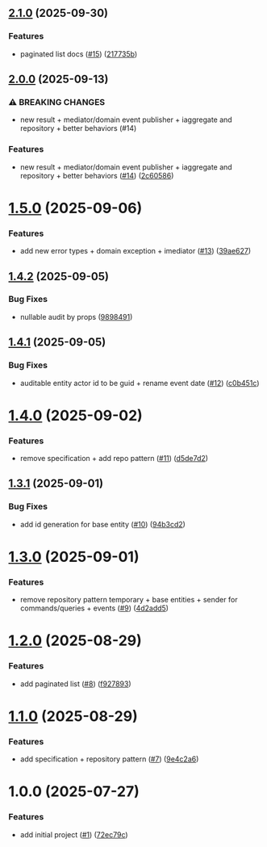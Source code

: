 ## [2.1.0](https://github.com/gabbium/dotnet-cleanarch/compare/v2.0.0...v2.1.0) (2025-09-30)

### Features

* paginated list docs ([#15](https://github.com/gabbium/dotnet-cleanarch/issues/15)) ([217735b](https://github.com/gabbium/dotnet-cleanarch/commit/217735bc242ac4cc8c33ccbac0f487510ac36d3e))

## [2.0.0](https://github.com/gabbium/dotnet-cleanarch/compare/v1.5.0...v2.0.0) (2025-09-13)

### ⚠ BREAKING CHANGES

* new result + mediator/domain event publisher + iaggregate and repository + better behaviors (#14)

### Features

* new result + mediator/domain event publisher + iaggregate and repository + better behaviors ([#14](https://github.com/gabbium/dotnet-cleanarch/issues/14)) ([2c60586](https://github.com/gabbium/dotnet-cleanarch/commit/2c605866bb6ab7237ac8827b6f2e871c0fb8d2d1))

# [1.5.0](https://github.com/gabbium/dotnet-cleanarch/compare/v1.4.2...v1.5.0) (2025-09-06)


### Features

* add new error types + domain exception + imediator ([#13](https://github.com/gabbium/dotnet-cleanarch/issues/13)) ([39ae627](https://github.com/gabbium/dotnet-cleanarch/commit/39ae6274b98015992888a09bf4d0d4afbc30ec4f))

## [1.4.2](https://github.com/gabbium/dotnet-cleanarch/compare/v1.4.1...v1.4.2) (2025-09-05)


### Bug Fixes

* nullable audit by props ([9898491](https://github.com/gabbium/dotnet-cleanarch/commit/98984918d3579f2cf3dc7a5b36d362abc6314bde))

## [1.4.1](https://github.com/gabbium/dotnet-cleanarch/compare/v1.4.0...v1.4.1) (2025-09-05)


### Bug Fixes

* auditable entity actor id to be guid + rename event date ([#12](https://github.com/gabbium/dotnet-cleanarch/issues/12)) ([c0b451c](https://github.com/gabbium/dotnet-cleanarch/commit/c0b451c91e1efdf5ecd0e68fc86891af2aa706de))

# [1.4.0](https://github.com/gabbium/dotnet-cleanarch/compare/v1.3.1...v1.4.0) (2025-09-02)


### Features

* remove specification + add repo pattern ([#11](https://github.com/gabbium/dotnet-cleanarch/issues/11)) ([d5de7d2](https://github.com/gabbium/dotnet-cleanarch/commit/d5de7d291761e2e62deb1b10325f2071739c233d))

## [1.3.1](https://github.com/gabbium/dotnet-cleanarch/compare/v1.3.0...v1.3.1) (2025-09-01)


### Bug Fixes

* add id generation for base entity ([#10](https://github.com/gabbium/dotnet-cleanarch/issues/10)) ([94b3cd2](https://github.com/gabbium/dotnet-cleanarch/commit/94b3cd2b5955ce9c4afbf7a9b4ee70df903e9d6d))

# [1.3.0](https://github.com/gabbium/dotnet-cleanarch/compare/v1.2.0...v1.3.0) (2025-09-01)


### Features

* remove repository pattern temporary + base entities + sender for commands/queries + events ([#9](https://github.com/gabbium/dotnet-cleanarch/issues/9)) ([4d2add5](https://github.com/gabbium/dotnet-cleanarch/commit/4d2add59274b48b0e5183469a450ea4c9eb0fa8b))

# [1.2.0](https://github.com/gabbium/dotnet-cleanarch/compare/v1.1.0...v1.2.0) (2025-08-29)


### Features

* add paginated list ([#8](https://github.com/gabbium/dotnet-cleanarch/issues/8)) ([f927893](https://github.com/gabbium/dotnet-cleanarch/commit/f927893bb81d8aa1cc7f489825c55dbc430915e8))

# [1.1.0](https://github.com/gabbium/dotnet-cleanarch/compare/v1.0.0...v1.1.0) (2025-08-29)


### Features

* add specification + repository pattern ([#7](https://github.com/gabbium/dotnet-cleanarch/issues/7)) ([9e4c2a6](https://github.com/gabbium/dotnet-cleanarch/commit/9e4c2a6957a33a71da6a95e67bd28606173c5871))

# 1.0.0 (2025-07-27)


### Features

* add initial project ([#1](https://github.com/gabbium/dotnet-cleanarch/issues/1)) ([72ec79c](https://github.com/gabbium/dotnet-cleanarch/commit/72ec79cc0d2b9c7c6aca217979fb1fcf0d3d41f3))
